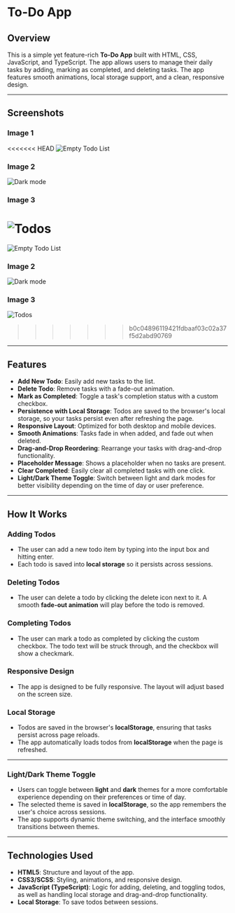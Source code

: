 # To-Do App

## Overview

This is a simple yet feature-rich **To-Do App** built with HTML, CSS, JavaScript, and TypeScript. The app allows users to manage their daily tasks by adding, marking as completed, and deleting tasks. The app features smooth animations, local storage support, and a clean, responsive design.

---

## Screenshots

### Image 1

<<<<<<< HEAD
![Empty Todo List](./Screenshots/image-1.jpeg)

### Image 2

![Dark mode](./Screenshots/image-2.jpeg)

### Image 3

![Todos](./Screenshots/image-3.jpeg)
=======
![Empty Todo List](./screenshots/image-1.jpeg)

### Image 2

![Dark mode](./screenshots/image-2.jpeg)

### Image 3

![Todos](./screenshots/image-3.jpeg)
>>>>>>> b0c04896119421fdbaaf03c02a37f5d2abd90769

---

## Features

- **Add New Todo**: Easily add new tasks to the list.
- **Delete Todo**: Remove tasks with a fade-out animation.
- **Mark as Completed**: Toggle a task's completion status with a custom checkbox.
- **Persistence with Local Storage**: Todos are saved to the browser's local storage, so your tasks persist even after refreshing the page.
- **Responsive Layout**: Optimized for both desktop and mobile devices.
- **Smooth Animations**: Tasks fade in when added, and fade out when deleted.
- **Drag-and-Drop Reordering**: Rearrange your tasks with drag-and-drop functionality.
- **Placeholder Message**: Shows a placeholder when no tasks are present.
- **Clear Completed**: Easily clear all completed tasks with one click.
- **Light/Dark Theme Toggle**: Switch between light and dark modes for better visibility depending on the time of day or user preference.

---

## How It Works

### Adding Todos

- The user can add a new todo item by typing into the input box and hitting enter.
- Each todo is saved into **local storage** so it persists across sessions.

### Deleting Todos

- The user can delete a todo by clicking the delete icon next to it. A smooth **fade-out animation** will play before the todo is removed.

### Completing Todos

- The user can mark a todo as completed by clicking the custom checkbox. The todo text will be struck through, and the checkbox will show a checkmark.

### Responsive Design

- The app is designed to be fully responsive. The layout will adjust based on the screen size.

### Local Storage

- Todos are saved in the browser's **localStorage**, ensuring that tasks persist across page reloads.
- The app automatically loads todos from **localStorage** when the page is refreshed.

---

### Light/Dark Theme Toggle

- Users can toggle between **light** and **dark** themes for a more comfortable experience depending on their preferences or time of day.
- The selected theme is saved in **localStorage**, so the app remembers the user's choice across sessions.
- The app supports dynamic theme switching, and the interface smoothly transitions between themes.

---

## Technologies Used

- **HTML5**: Structure and layout of the app.
- **CSS3/SCSS**: Styling, animations, and responsive design.
- **JavaScript (TypeScript)**: Logic for adding, deleting, and toggling todos, as well as handling local storage and drag-and-drop functionality.
- **Local Storage**: To save todos between sessions.
